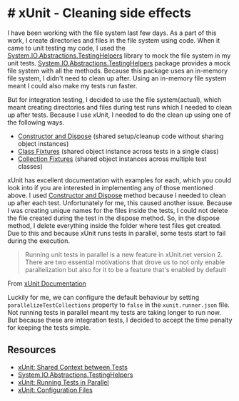 # # xUnit - Cleaning side effects

I have been working with the file system last few days. As a part of this work, I create directories and files in the file system using code. When it came to unit testing my code, I used the [System.IO.Abstractions.TestingHelpers](https://www.nuget.org/packages/System.IO.Abstractions.TestingHelpers/) library to mock the file system in my unit tests. [System.IO.Abstractions.TestingHelpers](https://www.nuget.org/packages/System.IO.Abstractions.TestingHelpers/) package provides a mock file system with all the methods. Because this package uses an in-memory file system, I didn't need to clean up after. Using an in-memory file system meant I could also make my tests run faster.

But for integration testing, I decided to use the file system(actual), which meant creating directories and files during test runs which I needed to clean up after tests. Because I use xUnit, I needed to do the clean up using one of the following ways.

-   [Constructor and Dispose](https://xunit.net/docs/shared-context#constructor) (shared setup/cleanup code without sharing object instances)
-   [Class Fixtures](https://xunit.net/docs/shared-context#class-fixture) (shared object instance across tests in a single class)
-   [Collection Fixtures](https://xunit.net/docs/shared-context#collection-fixture) (shared object instances across multiple test classes)

xUnit has excellent documentation with examples for each, which you could look into if you are interested in implementing any of those mentioned above. I used [Constructor and Dispose](https://xunit.net/docs/shared-context#constructor) method because I needed to clean up after each test. Unfortunately for me, this caused another issue. Because I was creating unique names for the files inside the tests, I could not delete the file created during the test in the dispose method. So, in the dispose method, I delete everything inside the folder where test files get created. Due to this and because xUnit runs tests in parallel, some tests start to fail during the execution.

> Running unit tests in parallel is a new feature in xUnit.net version 2. There are two essential motivations that drove us to not only enable parallelization but also for it to be a feature that's enabled by default

From [xUnit Documentation](https://xunit.net/docs/running-tests-in-parallel.html)

Luckily for me, we can configure the default behaviour by setting `parallelizeTestCollections` property to `false` in the `xunit.runner.json` file. Not running tests in parallel meant my tests are taking longer to run now. But because these are integration tests, I decided to accept the time penalty for keeping the tests simple.

## Resources

-   [xUnit: Shared Context between Tests](https://xunit.net/docs/shared-context)
-   [System.IO.Abstractions.TestingHelpers](https://www.nuget.org/packages/System.IO.Abstractions.TestingHelpers)
-   [xUnit: Running Tests in Parallel](https://xunit.net/docs/running-tests-in-parallel)
-   [xUnit: Configuration Files](https://xunit.net/docs/configuration-files)
